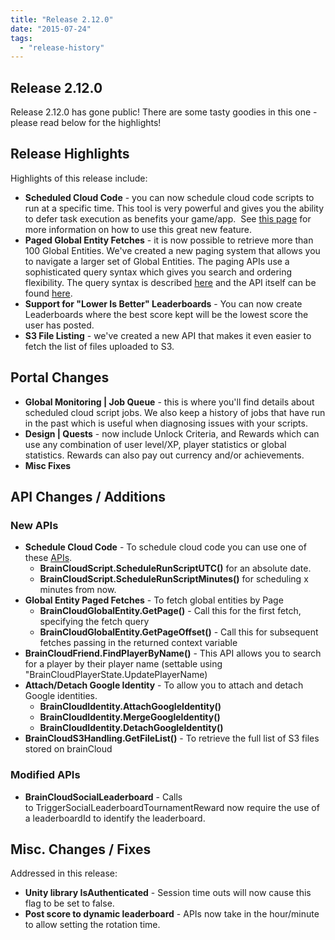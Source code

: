 ```yaml
---
title: "Release 2.12.0"
date: "2015-07-24"
tags: 
  - "release-history"
---
```


## Release 2.12.0

Release 2.12.0 has gone public! There are some tasty goodies in this one - please read below for the highlights!

## Release Highlights

Highlights of this release include:

- **Scheduled Cloud Code** \- you can now schedule cloud code scripts to run at a specific time. This tool is very powerful and gives you the ability to defer task execution as benefits your game/app.  See [this page](https://getbraincloud.com/apidocs/cloud-code-central/handy-cloud-code-scripts/scriptscheduler-script/) for more information on how to use this great new feature.
- **Paged Global Entity Fetches** \- it is now possible to retrieve more than 100 Global Entities. We've created a new paging system that allows you to navigate a larger set of Global Entities. The paging APIs use a sophisticated query syntax which gives you search and ordering flexibility. The query syntax is described [here](/apidocs/apiref/?cpp#appendix-genericpagedqueries) and the API itself can be found [here](/apidocs/apiref/?cpp#capi-globalentity-getpage).
- **Support for "Lower Is Better" Leaderboards** \- You can now create Leaderboards where the best score kept will be the lowest score the user has posted.
- **S3 File Listing** - we've created a new API that makes it even easier to fetch the list of files uploaded to S3.

## Portal Changes

- **Global Monitoring | Job Queue** \- this is where you'll find details about scheduled cloud script jobs. We also keep a history of jobs that have run in the past which is useful when diagnosing issues with your scripts.
- **Design | Quests** - now include Unlock Criteria, and Rewards which can use any combination of user level/XP, player statistics or global statistics. Rewards can also pay out currency and/or achievements.
- **Misc Fixes**

## API Changes / Additions

### New APIs

- **Schedule Cloud Code** \- To schedule cloud code you can use one of these [APIs](/apidocs/apiref/?cpp#capi-script-schedulerunscriptminutes).
    - **BrainCloudScript.ScheduleRunScriptUTC()** for an absolute date.
    - **BrainCloudScript.ScheduleRunScriptMinutes()** for scheduling x minutes from now.
- **Global Entity Paged Fetches** \- To fetch global entities by Page
    - **BrainCloudGlobalEntity.GetPage()** \- Call this for the first fetch, specifying the fetch query
    - **BrainCloudGlobalEntity.GetPageOffset()** \- Call this for subsequent fetches passing in the returned context variable
- **BrainCloudFriend.FindPlayerByName()** \- This API allows you to search for a player by their player name (settable using "BrainCloudPlayerState.UpdatePlayerName)
- **Attach/Detach Google Identity** \- To allow you to attach and detach Google identities.
    - **BrainCloudIdentity.AttachGoogleIdentity()**
    - ****BrainCloudIdentity.MergeGoogleIdentity()****
    - **BrainCloudIdentity.DetachGoogleIdentity()**
- **BrainCloudS3Handling.GetFileList()** \- To retrieve the full list of S3 files stored on brainCloud

### Modified APIs

- **BrainCloudSocialLeaderboard** \- Calls to TriggerSocialLeaderboardTournamentReward now require the use of a leaderboardId to identify the leaderboard.

## Misc. Changes / Fixes

Addressed in this release:

- **Unity library IsAuthenticated** \- Session time outs will now cause this flag to be set to false.
- **Post score to dynamic leaderboard** \- APIs now take in the hour/minute to allow setting the rotation time.
